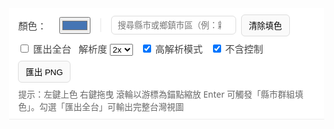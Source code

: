 <!doctype html>
<html lang="zh-Hant">
<head>
  <meta charset="utf-8" />
  <title>台灣本島：鄉鎮市區可點選填色（MapChart 風格）v2</title>
  <meta name="viewport" content="width=device-width, initial-scale=1" />
  <!-- 移除外部 Leaflet CSS，改為內嵌精簡樣式，避免 dom-to-image 讀取跨網域 CSS 失敗 -->
  <style>
    /* 基礎字體與版面 */
    body { margin:0; font-family: system-ui, -apple-system, "Segoe UI", Roboto, "Noto Sans TC", sans-serif; }
    .topbar { display:flex; gap:.5rem; align-items:center; flex-wrap:wrap; padding:.6rem .9rem; border-bottom:1px solid #eee; position:sticky; top:0; background:#fff; z-index:1000; }
    .swatch { width:22px; height:22px; border-radius:4px; border:1px solid #ccc; cursor:pointer; display:inline-block; }
    .swatch.active { outline:2px solid #333; outline-offset:2px; }
    #map { height: 78vh; }
    .btn { padding:.45rem .7rem; border:1px solid #ddd; background:#fafafa; cursor:pointer; border-radius:6px; }
    .btn:hover { background:#f0f0f0; }
    .label { color:#444; font-size:.95rem; margin-right:.25rem; }
    .sep { width:1px; height:22px; background:#e7e7e7; margin:0 .5rem; }
    .hint { color:#666; font-size:.85rem; margin-left:auto; }
    .search { padding:.4rem .6rem; border:1px solid #ddd; border-radius:6px; min-width:200px; }

    /* 內嵌精簡版 Leaflet CSS（Canvas 渲染為主） */
    .leaflet-container { position: relative; overflow: hidden; outline: 0; background:#fff; }
    .leaflet-pane, .leaflet-tile, .leaflet-marker-icon, .leaflet-marker-shadow,
    .leaflet-overlay-pane, .leaflet-shadow-pane, .leaflet-marker-pane,
    .leaflet-tooltip-pane, .leaflet-popup-pane, .leaflet-canvas-pane,
    .leaflet-map-pane { position:absolute; left:0; top:0; }
    .leaflet-map-pane { z-index:100; }
    .leaflet-overlay-pane { z-index:400; }
    .leaflet-tooltip-pane { z-index:650; }
    .leaflet-popup-pane { z-index:700; }
    .leaflet-canvas { position:absolute; z-index:200; }
    .leaflet-zoom-animated { will-change: transform; }
    .leaflet-control-container { position:absolute; z-index:800; pointer-events:auto; }
    .leaflet-top, .leaflet-bottom { position:absolute; z-index:1000; pointer-events:none; }
    .leaflet-top { top:0; } .leaflet-bottom { bottom:0; }
    .leaflet-left { left:0; } .leaflet-right { right:0; }
    .leaflet-control { pointer-events:auto; }
    .leaflet-bar { box-shadow:0 1px 5px rgba(0,0,0,.65); border-radius:4px; }
    .leaflet-control-zoom a { background:#fff; border-bottom:1px solid #ccc; width:26px; height:26px; line-height:26px; display:block; text-align:center; text-decoration:none; color:#000; font: 18px/26px Arial,Helvetica,sans-serif; }
    .leaflet-control-zoom a:hover { background:#f4f4f4; }
    .leaflet-control-zoom-in { border-bottom:1px solid #ccc; }
    .leaflet-tooltip { position:absolute; padding:4px 8px; background:#fff; border:1px solid #666; border-radius:2px; color:#111; white-space:nowrap; pointer-events:none; box-shadow:0 1px 3px rgba(0,0,0,.3); font-size:12px; }
  </style>
</head>
<body>
  <div class="topbar">
    <span class="label">顏色：</span>
    <div id="palette"></div>
    <input type="color" id="picker" value="#4575b4" title="自選顏色" />
    <div class="sep"></div>
    <input id="search" class="search" type="search" placeholder="搜尋縣市或鄉鎮市區（例：新北市、板橋區、台北市）" />
    <button class="btn" id="clearBtn">清除填色</button>
    <label class="label"><input type="checkbox" id="exportFull"/> 匯出全台</label>
    <label class="label">解析度
      <select id="exportScale">
        <option value="1">1x</option>
        <option value="2" selected>2x</option>
        <option value="3">3x</option>
        <option value="4">4x</option>
        <option value="6">6x</option>
        <option value="8">8x</option>
      </select>
    </label>
    <label class="label"><input type="checkbox" id="exportHiDPI" checked/> 高解析模式</label>
    <label class="label"><input type="checkbox" id="exportHideControls" checked/> 不含控制</label>
    <button class="btn" id="exportBtn">匯出 PNG</button>
    <span class="hint">提示：左鍵上色 右鍵拖曳 滾輪以游標為錨點縮放 Enter 可觸發「縣市群組填色」。勾選「匯出全台」可輸出完整台灣視圖</span>
  </div>
  <div id="map" role="application" aria-label="台灣本島鄉鎮市區互動地圖"></div>

  <script src="https://unpkg.com/leaflet@1.9.4/dist/leaflet.js"></script>
  <script src="https://unpkg.com/topojson-client@3"></script>
  <script src="https://cdn.jsdelivr.net/npm/dom-to-image-more@3.2.0/dist/dom-to-image-more.min.js"></script>
  <script>
    const ZOOM_MIN = 6, ZOOM_MAX = 12, WHEEL_STEP = 0.25;
    const map = L.map('map', { preferCanvas:true, zoomControl:true, attributionControl:false, minZoom:ZOOM_MIN, maxZoom:ZOOM_MAX, inertia:true, inertiaDeceleration:3500, inertiaMaxSpeed:1500, easeLinearity:0.2, zoomAnimation:true, zoomAnimationThreshold:8, zoomDelta:0.2, zoomSnap:0, scrollWheelZoom:false, maxBoundsViscosity:0.6 }).setView([23.7,121],7);
    map.dragging.disable();

    // 專用條紋 pane（不攔截滑鼠）
    const stripePane = map.createPane('stripePane');
    stripePane.style.zIndex = 650; // overlayPane≈400 < stripePane(650) < popupPane≈700
    stripePane.style.pointerEvents = 'none';

    // 供條紋使用的 SVG renderer（與 Canvas 各自分工）
    const stripeRenderer = L.svg({ pane: 'stripePane' }).addTo(map);

    let currentColor = '#4575b4';
    const defaultStyle = { color:'#666', weight:0.4, fillColor:'#efefef', fillOpacity:0.9 };
    const hoverStyle   = { weight:1.2, color:'#222' };

    const colors = ['#4575b4','#74add1','#abd9e9','#e0f3f8','#fee090','#fdae61','#f46d43','#d73027','#1a9850','#66bd63','#a6d96a','#d9ef8b'];
    const paletteEl = document.getElementById('palette');
    colors.forEach((c,i)=>{ const sw=document.createElement('span'); sw.className='swatch'+(i===0?' active':''); sw.style.background=c; sw.title=c; sw.onclick=()=>{ currentColor=c; document.querySelectorAll('.swatch').forEach(e=>e.classList.remove('active')); sw.classList.add('active'); document.getElementById('picker').value=toHex(c); }; paletteEl.appendChild(sw); });
    document.getElementById('picker').oninput = e => { currentColor = e.target.value; document.querySelectorAll('.swatch').forEach(e => e.classList.remove('active')); };

    const TOWNS_URL='https://cdn.jsdelivr.net/npm/taiwan-atlas/towns-10t.json';
    const EXCLUDE_COUNTIES=new Set(['澎湖縣','金門縣','連江縣']);
    const EXCLUDE_TOWNS=new Set(['綠島鄉','蘭嶼鄉','琉球鄉']);

    let townsLayer;
    const countyIndex = new Map();               // COUNTYNAME -> Layer[]（Canvas）
    const countyFeatures = new Map();            // COUNTYNAME -> Feature[]（源 GeoJSON）

    // clipPath 路徑快取（依縮放層級）
    const clipCache = new Map(); // COUNTYNAME -> { zoom:number, dList:string[] }

    let groupMode = null; // { county, layers, clipId, stripeGroupEl }

    function exitGroupMode(){ if (groupMode) removeStripeDom(); groupMode=null; }

    function unionBoundsOfLayers(layers){
      if (!layers || !layers.length) return null; const valid=[];
      for (const l of layers){ if (l && typeof l.getBounds==='function'){ try{ const b=l.getBounds(); if (!b || (typeof b.isValid==='function' && !b.isValid())) continue; valid.push(b);}catch(_){} } }
      if (!valid.length) return null; let u=L.latLngBounds(valid[0]); for (let i=1;i<valid.length;i++) u.extend(valid[i]); return u;
    }

    const svgns = 'http://www.w3.org/2000/svg';
    function ensureDefs(){ const svg=stripeRenderer._container; let defs=svg.querySelector('defs'); if(!defs){ defs=document.createElementNS(svgns,'defs'); svg.insertBefore(defs, svg.firstChild);} return defs; }
    function removeStripeDom(){ const svg=stripeRenderer._container; if(groupMode?.stripeGroupEl?.parentNode) groupMode.stripeGroupEl.parentNode.removeChild(groupMode.stripeGroupEl); if(groupMode?.clipId){ const cp=svg.querySelector(`#${groupMode.clipId}`); if(cp?.parentNode) cp.parentNode.removeChild(cp);} }
    function buildStripesSVG(countyName, unionBounds, spacingPx=22){
      removeStripeDom();
      const svg = stripeRenderer._container; const root = stripeRenderer._rootGroup || svg; const defs=ensureDefs();
      const clipId = `stripeClip-${Date.now()}-${Math.random().toString(36).slice(2,7)}`;
      const clipPath = document.createElementNS(svgns,'clipPath'); clipPath.setAttribute('id', clipId); defs.appendChild(clipPath);
      const z = map.getZoom(); let cached = clipCache.get(countyName);
      if (!cached || cached.zoom !== z){
        const fc = { type:'FeatureCollection', features: (countyFeatures.get(countyName)||[]) };
        const temp = L.geoJSON(fc, { renderer: stripeRenderer, pane:'stripePane', style:{ opacity:0, fillOpacity:0, stroke:false } }).addTo(map);
        const dList=[]; temp.eachLayer(l=>{ if(l._path){ const d=l._path.getAttribute('d'); if(d) dList.push(d);} }); temp.remove();
        cached = { zoom:z, dList }; clipCache.set(countyName, cached);
      }
      cached.dList.forEach(d=>{ const p=document.createElementNS(svgns,'path'); p.setAttribute('d', d); clipPath.appendChild(p); });
      const g = document.createElementNS(svgns,'g'); g.setAttribute('data-role','county-stripes'); g.setAttribute('clip-path', `url(#${clipId})`);
      const nw=unionBounds.getNorthWest(), se=unionBounds.getSouthEast(); const pNW=map.latLngToLayerPoint(nw), pSE=map.latLngToLayerPoint(se);
      const minX=Math.min(pNW.x,pSE.x), maxX=Math.max(pNW.x,pSE.x), minY=Math.min(pNW.y,pSE.y), maxY=Math.max(pNW.y,pSE.y); const h=maxY-minY;
      for(let x=minX-h; x<=maxX; x+=spacingPx){ const line=document.createElementNS(svgns,'line'); line.setAttribute('x1',x); line.setAttribute('y1',minY); line.setAttribute('x2',x+h); line.setAttribute('y2',maxY); line.setAttribute('stroke','#d00'); line.setAttribute('stroke-width','2'); line.setAttribute('opacity','0.9'); line.setAttribute('vector-effect','non-scaling-stroke'); g.appendChild(line);} root.appendChild(g);
      groupMode.clipId=clipId; groupMode.stripeGroupEl=g;
    }

    function enterGroupMode(countyName){
      exitGroupMode(); const layers=countyIndex.get(countyName)||[]; const union=unionBoundsOfLayers(layers); if(!union) return false;
      groupMode = { county:countyName, layers, clipId:null, stripeGroupEl:null }; buildStripesSVG(countyName, union); layers.forEach(l=>l.bringToFront()); return true;
    }
    const isLayerInCurrentGroup = (lyr)=> !!(groupMode && lyr.feature?.properties?.COUNTYNAME===groupMode.county);

    function safeRedraw(){
      try{ if(townsLayer?.eachLayer) townsLayer.eachLayer(l=> l?.redraw && l.redraw()); }catch(e){ console.warn('逐層重繪失敗', e); }
      finally{ map.invalidateSize({animate:false}); if(groupMode){ const u=unionBoundsOfLayers(groupMode.layers); if(u) buildStripesSVG(groupMode.county, u); } }
    }

    function toggleFill(lyr){
      const prev=lyr.feature?.properties?._fillColor||null;
      if(prev && toHex(prev)===toHex(currentColor)){ lyr.setStyle({ fillColor:defaultStyle.fillColor, fillOpacity:defaultStyle.fillOpacity }); if(lyr.feature?.properties) delete lyr.feature.properties._fillColor; }
      else { lyr.setStyle({ fillColor:currentColor, fillOpacity:0.92 }); if(lyr.feature?.properties) lyr.feature.properties._fillColor=currentColor; }
      try{ lyr.redraw && lyr.redraw(); }catch(_){ }
    }
    function toggleFillGroup(){ if(!groupMode) return; const want=toHex(currentColor); const allSame=groupMode.layers.every(l=> toHex(l.options.fillColor||defaultStyle.fillColor)===want); groupMode.layers.forEach(l=>{ if(allSame){ l.setStyle({ fillColor:defaultStyle.fillColor, fillOpacity:defaultStyle.fillOpacity }); if(l.feature?.properties) delete l.feature.properties._fillColor; } else { l.setStyle({ fillColor:currentColor, fillOpacity:0.92 }); if(l.feature?.properties) l.feature.properties._fillColor=currentColor; } }); }

    // 右鍵拖曳 + 滾輪縮放（以游標為錨點）
    const container = map.getContainer(); let isRightDrag=false, lastPt=null; const debugFlags={ contextmenuPrevented:false };
    container.addEventListener('contextmenu', e=>{ e.preventDefault(); debugFlags.contextmenuPrevented=true; });
    container.addEventListener('pointerdown', e=>{ if(e.button!==2) return; e.preventDefault(); isRightDrag=true; lastPt={x:e.clientX,y:e.clientY}; try{container.setPointerCapture(e.pointerId);}catch(_){} }, {passive:false});
    container.addEventListener('pointermove', e=>{ if(!isRightDrag) return; const dx=e.clientX-lastPt.x, dy=e.clientY-lastPt.y; lastPt={x:e.clientX,y:e.clientY}; map.panBy([-dx,-dy],{animate:false}); if(map.options.maxBounds) map.panInsideBounds(map.options.maxBounds,{animate:false}); }, {passive:false});
    function endRightDrag(e){ if(!isRightDrag) return; isRightDrag=false; try{container.releasePointerCapture(e.pointerId);}catch(_){} }
    container.addEventListener('pointerup', endRightDrag); container.addEventListener('pointercancel', endRightDrag);

    let rafId=0, queuedAnchor=null, queuedZoom=map.getZoom();
    function scheduleWheelZoom(anchor,dz){ queuedAnchor=anchor; queuedZoom=Math.max(ZOOM_MIN,Math.min(ZOOM_MAX,queuedZoom+dz)); if(rafId) return; rafId=requestAnimationFrame(()=>{ const t=queuedZoom,a=queuedAnchor; rafId=0; if(map.setZoomAround) map.setZoomAround(a,t,{animate:true}); else map.setView(a,t,{animate:true}); }); }
    container.addEventListener('wheel', e=>{ e.preventDefault(); scheduleWheelZoom(map.mouseEventToLatLng(e), e.deltaY<0?+WHEEL_STEP:-WHEEL_STEP); }, {passive:false});

    let hoverLayer=null;

    fetch(TOWNS_URL).then(r=>r.json()).then(topo=>{
      const obj=topo.objects.towns||Object.values(topo.objects)[0];
      const gj=topojson.feature(topo,obj);
      gj.features=gj.features.filter(f=> !EXCLUDE_COUNTIES.has(f.properties.COUNTYNAME) && !EXCLUDE_TOWNS.has(f.properties.TOWNNAME));

      townsLayer=L.geoJSON(gj,{
        renderer:L.canvas({padding:0.8}), style:defaultStyle, updateWhenZooming:false,
        onEachFeature:(feature,layer)=>{
          const p=feature.properties; const label=`${p.COUNTYNAME} ${p.TOWNNAME}`;
          if (typeof layer.getBounds==='function'){
            const arr=countyIndex.get(p.COUNTYNAME)||[]; arr.push(layer); countyIndex.set(p.COUNTYNAME,arr);
            const fa=countyFeatures.get(p.COUNTYNAME)||[]; fa.push(feature); countyFeatures.set(p.COUNTYNAME,fa);
          }
          layer.bindTooltip(label,{sticky:true,direction:'top',opacity:.95});
          layer.on({ mouseover:e=>{ hoverLayer=e.target; e.target.setStyle(hoverStyle); }, mouseout:e=>{ if(hoverLayer===e.target) hoverLayer=null; e.target.setStyle({weight:defaultStyle.weight,color:defaultStyle.color}); }, click:e=>{ const lyr=e.target; if(groupMode){ if(isLayerInCurrentGroup(lyr)) toggleFillGroup(); else { exitGroupMode(); toggleFill(lyr);} } else { toggleFill(lyr);} } });
        }
      }).addTo(map);

      const bounds=townsLayer.getBounds(); map.fitBounds(bounds,{padding:[20,20]}); map.setMaxBounds(bounds.pad(0.06));
      map.on('zoomend', ()=>{ clipCache.clear(); safeRedraw(); });
      map.on('resize', ()=>{ clipCache.clear(); safeRedraw(); });
      map.on('click', e=>{ const t=e.originalEvent?.target; if (!t?.closest || !t.closest('.leaflet-interactive')) exitGroupMode(); });

      // 照護：最小化自動檢查，避免重
      setTimeout(()=>{
        console.group('自動檢查 / 條紋快取與 dom-to-image 可用性');
        // 條紋快取
        const anyCounty=[...countyIndex.keys()][0]; const ok=enterGroupMode(anyCounty);
        console.assert(ok && groupMode?.stripeGroupEl, '進入群組模式並建立條紋'); exitGroupMode();
        // dom-to-image smoke test（避免跨網域 CSS 問題）
        const probe=document.createElement('div'); probe.style.cssText='width:10px;height:10px;background:#000'; document.body.appendChild(probe);
        domtoimage.toPng(probe).then(()=>console.log('dom-to-image OK')).catch(e=>console.error('dom-to-image 失敗', e)).finally(()=>probe.remove());
        console.groupEnd();
      },0);
    }).catch(err=>{ alert('載入台灣鄉鎮市區資料失敗，請稍後再試或檢查網路。'); console.error(err); });

    document.getElementById('clearBtn').onclick=()=>{ if(!townsLayer) return; townsLayer.eachLayer(lyr=>{ lyr.setStyle({fillColor:defaultStyle.fillColor, fillOpacity:defaultStyle.fillOpacity}); if (lyr.feature?.properties) delete lyr.feature.properties._fillColor; }); };

    // ===== 匯出（離屏渲染，無外部 CSS 依賴） =====
    function getExportOptions(){ const scale=parseFloat(document.getElementById('exportScale')?.value||'1'); const hideControls=document.getElementById('exportHideControls')?.checked!==false; const hiDPI=document.getElementById('exportHiDPI')?.checked===true; return { scale:isFinite(scale)&&scale>0?scale:1, hideControls, hiDPI }; }

    const waitFrames = (n=2)=> new Promise(r=>{ let i=0; const step=()=> (++i>=n)?r():requestAnimationFrame(step); requestAnimationFrame(step); });

    function snapshotFeatureCollection(){ const fc={ type:'FeatureCollection', features:[] }; if(!townsLayer) return fc; townsLayer.eachLayer(l=>{ if(!l.feature) return; const f=JSON.parse(JSON.stringify(l.feature)); const fill=l.feature?.properties?._fillColor; if(fill) f.properties._fillColor=fill; fc.features.push(f); }); return fc; }

    async function captureOffscreenPNG({ full=false, scale=2 }){
      const W=Math.round(document.getElementById('map').clientWidth*scale);
      const H=Math.round(document.getElementById('map').clientHeight*scale);
      const stage=document.createElement('div'); stage.style.cssText=`position:fixed; left:-10000px; top:-10000px; width:${W}px; height:${H}px; background:white;`; document.body.appendChild(stage);
      const off=L.map(stage,{ preferCanvas:true, zoomControl:false, attributionControl:false, inertia:false });
      const renderer=L.canvas({padding:0.8});
      const fc=snapshotFeatureCollection();
      const offLayer=L.geoJSON(fc,{ renderer, style:(feat)=>({ color:'#666', weight:0.4, fillColor: feat.properties?._fillColor || '#efefef', fillOpacity:0.9 }) }).addTo(off);
      if(full) off.fitBounds(offLayer.getBounds(),{padding:[2,2]}); else off.setView(map.getCenter(), map.getZoom(), {animate:false});
      await waitFrames(2);
      // 需要條紋時建立裁切條紋（僅當前群組）
      if(full && groupMode){ const svgR=L.svg().addTo(off); const svg=svgR._container; let defs=svg.querySelector('defs'); if(!defs){ defs=document.createElementNS(svgns,'defs'); svg.insertBefore(defs, svg.firstChild);} const clipId=`off-clip-${Date.now()}-${Math.random().toString(36).slice(2,7)}`; const cp=document.createElementNS(svgns,'clipPath'); cp.setAttribute('id',clipId); defs.appendChild(cp); const temp=L.geoJSON({ type:'FeatureCollection', features:countyFeatures.get(groupMode.county)||[] },{ renderer:svgR, style:{opacity:0, fillOpacity:0, stroke:false} }).addTo(off); temp.eachLayer(l=>{ if(l._path){ const p=l._path.cloneNode(true); p.removeAttribute('class'); cp.appendChild(p);} }); temp.remove(); const b=offLayer.getBounds(); const pNW=off.latLngToLayerPoint(b.getNorthWest()), pSE=off.latLngToLayerPoint(b.getSouthEast()); const minX=Math.min(pNW.x,pSE.x), maxX=Math.max(pNW.x,pSE.x), minY=Math.min(pNW.y,pSE.y), maxY=Math.max(pNW.y,pSE.y); const h=maxY-minY; const g=document.createElementNS(svgns,'g'); g.setAttribute('clip-path',`url(#${clipId})`); for(let x=minX-h; x<=maxX; x+=22){ const line=document.createElementNS(svgns,'line'); line.setAttribute('x1',x); line.setAttribute('y1',minY); line.setAttribute('x2',x+h); line.setAttribute('y2',maxY); line.setAttribute('stroke','#d00'); line.setAttribute('stroke-width','2'); line.setAttribute('opacity','0.9'); line.setAttribute('vector-effect','non-scaling-stroke'); g.appendChild(line);} svg.appendChild(g); }
      await waitFrames(1);
      const dataUrl=await domtoimage.toPng(stage,{ bgcolor:'white', width:W, height:H, filter:()=>true });
      let finalUrl=dataUrl;
      if(full){ const b=offLayer.getBounds(); const nw=off.latLngToContainerPoint(b.getNorthWest()); const se=off.latLngToContainerPoint(b.getSouthEast()); const left=Math.max(0,Math.floor(Math.min(nw.x,se.x))-2); const top=Math.max(0,Math.floor(Math.min(nw.y,se.y))-2); const right=Math.min(W,Math.ceil(Math.max(nw.x,se.x))+2); const bottom=Math.min(H,Math.ceil(Math.max(nw.y,se.y))+2); const rect={ x:left, y:top, width:Math.max(1,right-left), height:Math.max(1,bottom-top) }; finalU
